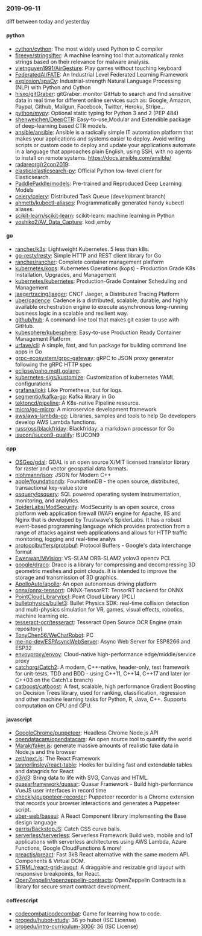 ### 2019-09-11
diff between today and yesterday

#### python
* [cython/cython](https://github.com/cython/cython): The most widely used Python to C compiler
* [fireeye/stringsifter](https://github.com/fireeye/stringsifter): A machine learning tool that automatically ranks strings based on their relevance for malware analysis.
* [vietnguyen1991/AirGesture](https://github.com/vietnguyen1991/AirGesture): Play games without touching keyboard
* [FederatedAI/FATE](https://github.com/FederatedAI/FATE): An Industrial Level Federated Learning Framework
* [explosion/spaCy](https://github.com/explosion/spaCy):  Industrial-strength Natural Language Processing (NLP) with Python and Cython
* [hisxo/gitGraber](https://github.com/hisxo/gitGraber): gitGraber: monitor GitHub to search and find sensitive data in real time for different online services such as: Google, Amazon, Paypal, Github, Mailgun, Facebook, Twitter, Heroku, Stripe...
* [python/mypy](https://github.com/python/mypy): Optional static typing for Python 3 and 2 (PEP 484)
* [shenweichen/DeepCTR](https://github.com/shenweichen/DeepCTR): Easy-to-use,Modular and Extendible package of deep-learning based CTR models.
* [ansible/ansible](https://github.com/ansible/ansible): Ansible is a radically simple IT automation platform that makes your applications and systems easier to deploy. Avoid writing scripts or custom code to deploy and update your applications  automate in a language that approaches plain English, using SSH, with no agents to install on remote systems. https://docs.ansible.com/ansible/
* [radareorg/r2con2019](https://github.com/radareorg/r2con2019): 
* [elastic/elasticsearch-py](https://github.com/elastic/elasticsearch-py): Official Python low-level client for Elasticsearch.
* [PaddlePaddle/models](https://github.com/PaddlePaddle/models): Pre-trained and Reproduced Deep Learning Models 
* [celery/celery](https://github.com/celery/celery): Distributed Task Queue (development branch)
* [ahmetb/kubectl-aliases](https://github.com/ahmetb/kubectl-aliases): Programmatically generated handy kubectl aliases.
* [scikit-learn/scikit-learn](https://github.com/scikit-learn/scikit-learn): scikit-learn: machine learning in Python
* [yoshiko2/AV_Data_Capture](https://github.com/yoshiko2/AV_Data_Capture): kodi,emby

#### go
* [rancher/k3s](https://github.com/rancher/k3s): Lightweight Kubernetes. 5 less than k8s.
* [go-resty/resty](https://github.com/go-resty/resty): Simple HTTP and REST client library for Go
* [rancher/rancher](https://github.com/rancher/rancher): Complete container management platform
* [kubernetes/kops](https://github.com/kubernetes/kops): Kubernetes Operations (kops) - Production Grade K8s Installation, Upgrades, and Management
* [kubernetes/kubernetes](https://github.com/kubernetes/kubernetes): Production-Grade Container Scheduling and Management
* [jaegertracing/jaeger](https://github.com/jaegertracing/jaeger): CNCF Jaeger, a Distributed Tracing Platform
* [uber/cadence](https://github.com/uber/cadence): Cadence is a distributed, scalable, durable, and highly available orchestration engine to execute asynchronous long-running business logic in a scalable and resilient way.
* [github/hub](https://github.com/github/hub): A command-line tool that makes git easier to use with GitHub.
* [kubesphere/kubesphere](https://github.com/kubesphere/kubesphere): Easy-to-use Production Ready Container Management Platform
* [urfave/cli](https://github.com/urfave/cli): A simple, fast, and fun package for building command line apps in Go
* [grpc-ecosystem/grpc-gateway](https://github.com/grpc-ecosystem/grpc-gateway): gRPC to JSON proxy generator following the gRPC HTTP spec
* [eclipse/paho.mqtt.golang](https://github.com/eclipse/paho.mqtt.golang): 
* [kubernetes-sigs/kustomize](https://github.com/kubernetes-sigs/kustomize): Customization of kubernetes YAML configurations
* [grafana/loki](https://github.com/grafana/loki): Like Prometheus, but for logs.
* [segmentio/kafka-go](https://github.com/segmentio/kafka-go): Kafka library in Go
* [tektoncd/pipeline](https://github.com/tektoncd/pipeline): A K8s-native Pipeline resource.
* [micro/go-micro](https://github.com/micro/go-micro): A microservice development framework
* [aws/aws-lambda-go](https://github.com/aws/aws-lambda-go): Libraries, samples and tools to help Go developers develop AWS Lambda functions.
* [russross/blackfriday](https://github.com/russross/blackfriday): Blackfriday: a markdown processor for Go
* [isucon/isucon9-qualify](https://github.com/isucon/isucon9-qualify): ISUCON9

#### cpp
* [OSGeo/gdal](https://github.com/OSGeo/gdal): GDAL is an open source X/MIT licensed translator library for raster and vector geospatial data formats.
* [nlohmann/json](https://github.com/nlohmann/json): JSON for Modern C++
* [apple/foundationdb](https://github.com/apple/foundationdb): FoundationDB - the open source, distributed, transactional key-value store
* [osquery/osquery](https://github.com/osquery/osquery): SQL powered operating system instrumentation, monitoring, and analytics.
* [SpiderLabs/ModSecurity](https://github.com/SpiderLabs/ModSecurity): ModSecurity is an open source, cross platform web application firewall (WAF) engine for Apache, IIS and Nginx that is developed by Trustwave's SpiderLabs. It has a robust event-based programming language which provides protection from a range of attacks against web applications and allows for HTTP traffic monitoring, logging and real-time analys
* [protocolbuffers/protobuf](https://github.com/protocolbuffers/protobuf): Protocol Buffers - Google's data interchange format
* [Ewenwan/MVision](https://github.com/Ewenwan/MVision):   VS-SLAM ORB-SLAM2  yolov3  opencv PCL  
* [google/draco](https://github.com/google/draco): Draco is a library for compressing and decompressing 3D geometric meshes and point clouds. It is intended to improve the storage and transmission of 3D graphics.
* [ApolloAuto/apollo](https://github.com/ApolloAuto/apollo): An open autonomous driving platform
* [onnx/onnx-tensorrt](https://github.com/onnx/onnx-tensorrt): ONNX-TensorRT: TensorRT backend for ONNX
* [PointCloudLibrary/pcl](https://github.com/PointCloudLibrary/pcl): Point Cloud Library (PCL)
* [bulletphysics/bullet3](https://github.com/bulletphysics/bullet3): Bullet Physics SDK: real-time collision detection and multi-physics simulation for VR, games, visual effects, robotics, machine learning etc.
* [tesseract-ocr/tesseract](https://github.com/tesseract-ocr/tesseract): Tesseract Open Source OCR Engine (main repository)
* [TonyChen56/WeChatRobot](https://github.com/TonyChen56/WeChatRobot): PC
* [me-no-dev/ESPAsyncWebServer](https://github.com/me-no-dev/ESPAsyncWebServer): Async Web Server for ESP8266 and ESP32
* [envoyproxy/envoy](https://github.com/envoyproxy/envoy): Cloud-native high-performance edge/middle/service proxy
* [catchorg/Catch2](https://github.com/catchorg/Catch2): A modern, C++-native, header-only, test framework for unit-tests, TDD and BDD - using C++11, C++14, C++17 and later (or C++03 on the Catch1.x branch)
* [catboost/catboost](https://github.com/catboost/catboost): A fast, scalable, high performance Gradient Boosting on Decision Trees library, used for ranking, classification, regression and other machine learning tasks for Python, R, Java, C++. Supports computation on CPU and GPU.

#### javascript
* [GoogleChrome/puppeteer](https://github.com/GoogleChrome/puppeteer): Headless Chrome Node.js API
* [opendatacam/opendatacam](https://github.com/opendatacam/opendatacam): An open source tool to quantify the world
* [Marak/faker.js](https://github.com/Marak/faker.js): generate massive amounts of realistic fake data in Node.js and the browser
* [zeit/next.js](https://github.com/zeit/next.js): The React Framework
* [tannerlinsley/react-table](https://github.com/tannerlinsley/react-table):  Hooks for building fast and extendable tables and datagrids for React
* [d3/d3](https://github.com/d3/d3): Bring data to life with SVG, Canvas and HTML. 
* [quasarframework/quasar](https://github.com/quasarframework/quasar): Quasar Framework - Build high-performance VueJS user interfaces in record time
* [checkly/puppeteer-recorder](https://github.com/checkly/puppeteer-recorder): Puppeteer recorder is a Chrome extension that records your browser interactions and generates a Puppeteer script.
* [uber-web/baseui](https://github.com/uber-web/baseui): A React Component library implementing the Base design language
* [garris/BackstopJS](https://github.com/garris/BackstopJS): Catch CSS curve balls.
* [serverless/serverless](https://github.com/serverless/serverless): Serverless Framework  Build web, mobile and IoT applications with serverless architectures using AWS Lambda, Azure Functions, Google CloudFunctions & more! 
* [preactjs/preact](https://github.com/preactjs/preact):  Fast 3kB React alternative with the same modern API. Components & Virtual DOM.
* [STRML/react-grid-layout](https://github.com/STRML/react-grid-layout): A draggable and resizable grid layout with responsive breakpoints, for React.
* [OpenZeppelin/openzeppelin-contracts](https://github.com/OpenZeppelin/openzeppelin-contracts): OpenZeppelin Contracts is a library for secure smart contract development.

#### coffeescript
* [codecombat/codecombat](https://github.com/codecombat/codecombat): Game for learning how to code.
* [progedu/hubot-study](https://github.com/progedu/hubot-study): 36 yo hubot  (ISC License)
* [progedu/intro-curriculum-3006](https://github.com/progedu/intro-curriculum-3006): 36 (ISC License)
